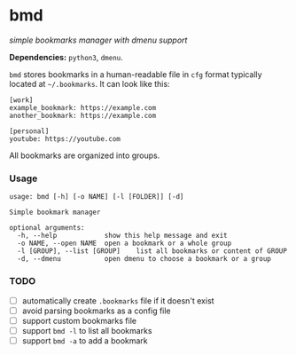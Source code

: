 # bmd
*simple bookmarks manager with dmenu support*

**Dependencies:** `python3`, `dmenu`.

`bmd` stores bookmarks in a human-readable file in `cfg` format typically located at `~/.bookmarks`.
It can look like this:
```
[work]
example_bookmark: https://example.com
another_bookmark: https://example.com

[personal]
youtube: https://youtube.com
```
All bookmarks are organized into groups.

### Usage
```
usage: bmd [-h] [-o NAME] [-l [FOLDER]] [-d]

Simple bookmark manager

optional arguments:
  -h, --help            show this help message and exit
  -o NAME, --open NAME  open a bookmark or a whole group
  -l [GROUP], --list [GROUP]    list all bookmarks or content of GROUP 
  -d, --dmenu           open dmenu to choose a bookmark or a group
```

### TODO
- [ ] automatically create `.bookmarks` file if it doesn't exist
- [ ] avoid parsing bookmarks as a config file
- [ ] support custom bookmarks file
- [ ] support `bmd -l` to list all bookmarks
- [ ] support `bmd -a` to add a bookmark
